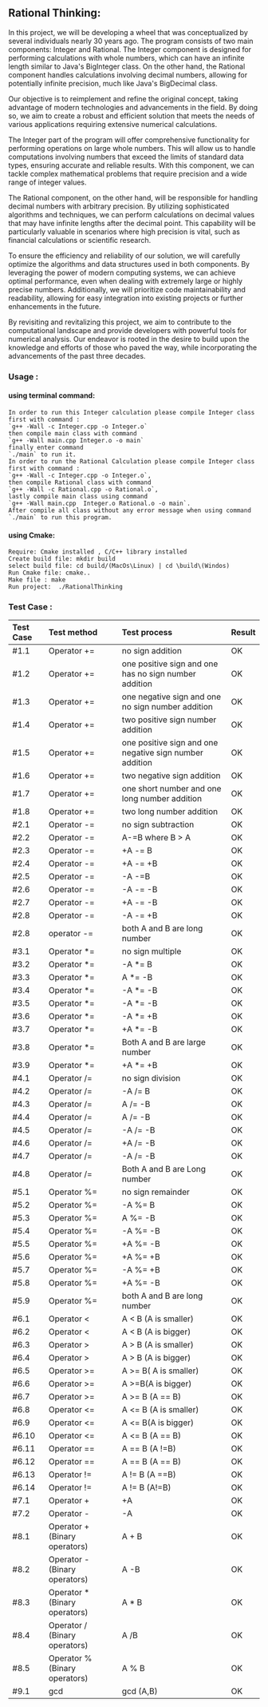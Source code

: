 ## Rational Thinking:
In this project, we will be developing a wheel that was conceptualized by several individuals nearly 30 years ago. The program consists of two main components: Integer and Rational. The Integer component is designed for performing calculations with whole numbers, which can have an infinite length similar to Java's BigInteger class. On the other hand, the Rational component handles calculations involving decimal numbers, allowing for potentially infinite precision, much like Java's BigDecimal class.

Our objective is to reimplement and refine the original concept, taking advantage of modern technologies and advancements in the field. By doing so, we aim to create a robust and efficient solution that meets the needs of various applications requiring extensive numerical calculations.

The Integer part of the program will offer comprehensive functionality for performing operations on large whole numbers. This will allow us to handle computations involving numbers that exceed the limits of standard data types, ensuring accurate and reliable results. With this component, we can tackle complex mathematical problems that require precision and a wide range of integer values.

The Rational component, on the other hand, will be responsible for handling decimal numbers with arbitrary precision. By utilizing sophisticated algorithms and techniques, we can perform calculations on decimal values that may have infinite lengths after the decimal point. This capability will be particularly valuable in scenarios where high precision is vital, such as financial calculations or scientific research.

To ensure the efficiency and reliability of our solution, we will carefully optimize the algorithms and data structures used in both components. By leveraging the power of modern computing systems, we can achieve optimal performance, even when dealing with extremely large or highly precise numbers. Additionally, we will prioritize code maintainability and readability, allowing for easy integration into existing projects or further enhancements in the future.

By revisiting and revitalizing this project, we aim to contribute to the computational landscape and provide developers with powerful tools for numerical analysis. Our endeavor is rooted in the desire to build upon the knowledge and efforts of those who paved the way, while incorporating the advancements of the past three decades.



### Usage :
#### using terminal command:  
    In order to run this Integer calculation please compile Integer class first with command :
    `g++ -Wall -c Integer.cpp -o Integer.o` 
    then compile main class with command 
    `g++ -Wall main.cpp Integer.o -o main` 
    finally enter command 
    `./main` to run it.
    In order to run the Rational Calculation please compile Integer class first with command :
    `g++ -Wall -c Integer.cpp -o Integer.o`, 
    then compile Rational class with command
    `g++ -Wall -c Rational.cpp -o Rational.o`,
    lastly compile main class using command
    `g++ -Wall main.cpp  Integer.o Rational.o -o main`.
    After compile all class without any error message when using command
    `./main` to run this program. 
#### using Cmake:  
    Require: Cmake installed , C/C++ library installed 
    Create build file: mkdir build
    select build file: cd build/(MacOs\Linux) | cd \build\(Windos)
    Run Cmake file: cmake.. 
    Make file : make 
    Run project:  ./RationalThinking
### Test Case :

|Test Case| Test method|Test process | Result|
|:--------|:------------|:-----------|:-------|
|#1.1|Operator += | no sign addition| OK|
|#1.2|Operator +=| one positive sign and one has no sign number addition| OK|
|#1.3|Operator +=|one negative sign and one no sign number addition| OK|
|#1.4|Operator +=|two positive sign number addition| OK|
|#1.5|Operator +=|one positive sign and one negative sign number addition|OK|
|#1.6|Operator +=|two negative sign addition| OK|
|#1.7|Operator +=|one short number and one long number addition|OK|
|#1.8|Operator +=|two long number addition | OK|
|#2.1|Operator -=|no sign subtraction| OK|
|#2.2|Operator -=|A-=B where B > A| OK|
|#2.3|Operator -=|+A -= B|OK|
|#2.4|Operator -=|+A -= +B|OK|
|#2.5|Operator -=|-A -=B|OK|
|#2.6|Operator -=|-A -= -B|OK|
|#2.7|Operator -=|+A -= -B|OK|
|#2.8|Operator -=|-A -= +B|OK|
|#2.8|operator -=|both A and B are long number| OK|
|#3.1|Operator *=|no sign multiple |OK|
|#3.2|Operator *=|-A *= B |OK|
|#3.3|Operator *=|A *= -B| OK|
|#3.4|Operator *=|-A *= -B|OK|
|#3.5|Operator *=|-A *= -B|OK|
|#3.6|Operator *=|-A *= +B|OK|
|#3.7|Operator *=|+A *= -B|OK|
|#3.8|Operator *=|Both A and B are large number|OK|
|#3.9|Operator *=|+A *= +B|OK|
|#4.1|Operator /=|no sign division|OK|
|#4.2|Operator /=|-A /= B |OK|
|#4.3|Operator /=|A /= -B |OK|
|#4.4|Operator /=|A /= -B |OK|
|#4.5|Operator /=|-A /= -B |OK|
|#4.6|Operator /=|+A /= -B|OK|
|#4.7|Operator /=|-A /= -B|OK|
|#4.8|Operator /=|Both A and B are Long number|OK|
|#5.1|Operator %=|no sign remainder| OK|
|#5.2|Operator %=|-A %= B|OK|
|#5.3|Operator %=|A %= -B|OK|
|#5.4|Operator %=|-A %= -B|OK|
|#5.5|Operator %=|+A %= -B|OK|
|#5.6|Operator %=|+A %= +B|OK|
|#5.7|Operator %=|-A %= +B|OK|
|#5.8|Operator %=|+A %= -B|OK|
|#5.9|Operator %=|both A and B are long number|OK|
|#6.1|Operator < | A < B (A is smaller)| OK|
|#6.2|Operator < | A < B (A is bigger)| OK|
|#6.3|Operator > | A > B (A is smaller)| OK|
|#6.4|Operator > | A > B (A is bigger)| OK|
|#6.5| Operator >=| A >= B( A is smaller)| OK|
|#6.6|Operator >=| A >=B(A is bigger)| OK|
|#6.7|Operator >=| A >= B (A == B)| OK|
|#6.8|Operator <=| A <= B (A is smaller)|OK|
|#6.9|Operator <=| A <= B(A is bigger)|OK|
|#6.10|Operator <= | A <= B (A == B)|OK|
|#6.11| Operator ==| A == B (A !=B)| OK|
|#6.12|Operator == | A == B (A == B)|OK|
|#6.13| Operator !=| A != B (A ==B)|OK|
|#6.14| Operator !=| A != B (A!=B)|OK|
|#7.1| Operator +|  +A| OK|
|#7.2|Operator -| -A |OK|
|#8.1| Operator +(Binary operators)| A + B|OK|
|#8.2| Operator - (Binary operators)| A -B|OK|
|#8.3| Operator * (Binary operators)| A * B|OK|
|#8.4|Operator / (Binary operators)| A /B |OK|
|#8.5| Operator % (Binary operators)| A % B|OK|
|#9.1| gcd | gcd (A,B)|OK| 
